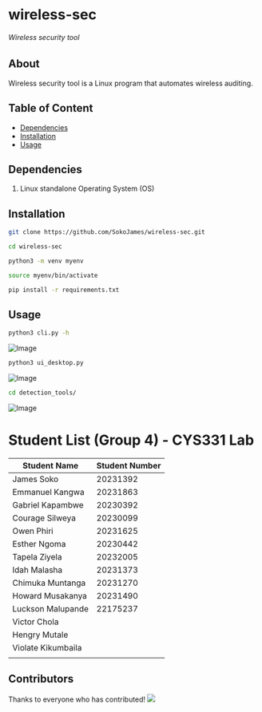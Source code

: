 # wireless-sec 

###### Wireless security tool 

## About
Wireless security tool is a Linux program that automates wireless auditing.

## Table of Content
- [Dependencies](#dependencies)
- [Installation](#installation)
- [Usage](#usage)

## Dependencies
1. Linux standalone Operating System (OS)

## Installation

```bash
git clone https://github.com/SokoJames/wireless-sec.git
```
```bash
cd wireless-sec
```
```bash
python3 -m venv myenv
```
```bash
source myenv/bin/activate
```
```bash
pip install -r requirements.txt
```
## Usage
```bash
python3 cli.py -h
```
![Image](https://github.com/user-attachments/assets/2511eb25-5f32-46cd-9e2c-ea5c89982663)

```bash
python3 ui_desktop.py
```
![Image](https://github.com/user-attachments/assets/522c519c-138a-432a-84bb-ad9a8bb4fc0b)

```bash
cd detection_tools/
```
![Image](https://github.com/user-attachments/assets/5b977b46-5960-41f6-a140-6b5c9e43652d)

# Student List (Group 4) - CYS331 Lab

| **Student Name**   | **Student Number** |
|--------------------|--------------------|
| James Soko         | 20231392           |
| Emmanuel Kangwa    | 20231863           |
| Gabriel Kapambwe   | 20230392           |
| Courage Silweya    | 20230099           |
| Owen Phiri         | 20231625           |
| Esther Ngoma       | 20230442           |
| Tapela Ziyela      | 20232005           |
| Idah Malasha       | 20231373           |
| Chimuka Muntanga   | 20231270           |
| Howard Musakanya   | 20231490           |
| Luckson Malupande  | 22175237           |
| Victor Chola       |                    |
| Hengry Mutale      |                    |
| Violate Kikumbaila |                    |
|                    |                    |

## Contributors
Thanks to everyone who has contributed!
[![](https://contrib.rocks/image?repo=SokoJames/wireless-sec)](https://github.com/SokoJames/wireless-sec/graphs/contributors)
